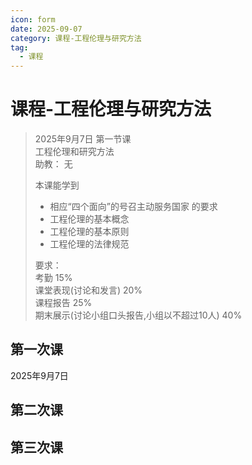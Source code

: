 ```yaml
---
icon: form
date: 2025-09-07
category: 课程-工程伦理与研究方法
tag:
  - 课程
---
```

# 课程-工程伦理与研究方法 
> 2025年9月7日 第一节课  
>  工程伦理和研究方法  
>  助教： 无
>   
> 本课能学到
> - 相应“四个面向”的号召主动服务国家 的要求
> - 工程伦理的基本概念
> - 工程伦理的基本原则
> - 工程伦理的法律规范
>  
> 要求：   <br>
> 考勤 15%   <br>
> 课堂表现(讨论和发言) 20%  <br>
> 课程报告 25%   <br>
> 期末展示(讨论小组口头报告,小组以不超过10人) 40% <br>

## 第一次课
2025年9月7日   


## 第二次课 

## 第三次课
